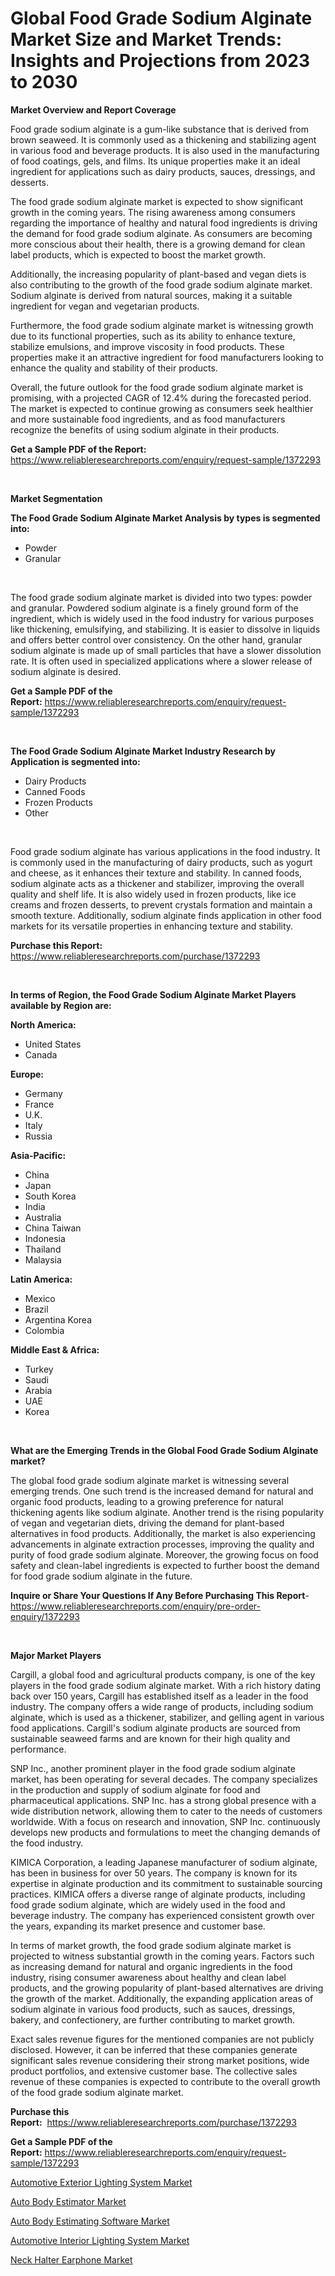 <p><h1>Global Food Grade Sodium Alginate Market Size and Market Trends: Insights and Projections from 2023 to 2030</h1></p><p><strong>Market Overview and Report Coverage</strong></p>
<p><p>Food grade sodium alginate is a gum-like substance that is derived from brown seaweed. It is commonly used as a thickening and stabilizing agent in various food and beverage products. It is also used in the manufacturing of food coatings, gels, and films. Its unique properties make it an ideal ingredient for applications such as dairy products, sauces, dressings, and desserts.</p><p>The food grade sodium alginate market is expected to show significant growth in the coming years. The rising awareness among consumers regarding the importance of healthy and natural food ingredients is driving the demand for food grade sodium alginate. As consumers are becoming more conscious about their health, there is a growing demand for clean label products, which is expected to boost the market growth.</p><p>Additionally, the increasing popularity of plant-based and vegan diets is also contributing to the growth of the food grade sodium alginate market. Sodium alginate is derived from natural sources, making it a suitable ingredient for vegan and vegetarian products.</p><p>Furthermore, the food grade sodium alginate market is witnessing growth due to its functional properties, such as its ability to enhance texture, stabilize emulsions, and improve viscosity in food products. These properties make it an attractive ingredient for food manufacturers looking to enhance the quality and stability of their products.</p><p>Overall, the future outlook for the food grade sodium alginate market is promising, with a projected CAGR of 12.4% during the forecasted period. The market is expected to continue growing as consumers seek healthier and more sustainable food ingredients, and as food manufacturers recognize the benefits of using sodium alginate in their products.</p></p>
<p><strong>Get a Sample PDF of the Report:</strong> <a href="https://www.reliableresearchreports.com/enquiry/request-sample/1372293">https://www.reliableresearchreports.com/enquiry/request-sample/1372293</a></p>
<p>&nbsp;</p>
<p><strong>Market Segmentation</strong></p>
<p><strong>The Food Grade Sodium Alginate Market Analysis by types is segmented into:</strong></p>
<p><ul><li>Powder</li><li>Granular</li></ul></p>
<p>&nbsp;</p>
<p><p>The food grade sodium alginate market is divided into two types: powder and granular. Powdered sodium alginate is a finely ground form of the ingredient, which is widely used in the food industry for various purposes like thickening, emulsifying, and stabilizing. It is easier to dissolve in liquids and offers better control over consistency. On the other hand, granular sodium alginate is made up of small particles that have a slower dissolution rate. It is often used in specialized applications where a slower release of sodium alginate is desired.</p></p>
<p><strong>Get a Sample PDF of the Report:</strong>&nbsp;<a href="https://www.reliableresearchreports.com/enquiry/request-sample/1372293">https://www.reliableresearchreports.com/enquiry/request-sample/1372293</a></p>
<p>&nbsp;</p>
<p><strong>The Food Grade Sodium Alginate Market Industry Research by Application is segmented into:</strong></p>
<p><ul><li>Dairy Products</li><li>Canned Foods</li><li>Frozen Products</li><li>Other</li></ul></p>
<p>&nbsp;</p>
<p><p>Food grade sodium alginate has various applications in the food industry. It is commonly used in the manufacturing of dairy products, such as yogurt and cheese, as it enhances their texture and stability. In canned foods, sodium alginate acts as a thickener and stabilizer, improving the overall quality and shelf life. It is also widely used in frozen products, like ice creams and frozen desserts, to prevent crystals formation and maintain a smooth texture. Additionally, sodium alginate finds application in other food markets for its versatile properties in enhancing texture and stability.</p></p>
<p><strong>Purchase this Report:</strong>&nbsp; <a href="https://www.reliableresearchreports.com/purchase/1372293">https://www.reliableresearchreports.com/purchase/1372293</a></p>
<p>&nbsp;</p>
<p><strong>In terms of Region, the Food Grade Sodium Alginate Market Players available by Region are:</strong></p>
<p>
    <p> <strong> North America: </strong>
        <ul>
            <li>United States</li>
            <li>Canada</li>
        </ul>
        </p> 
    <p> <strong> Europe: </strong>
        <ul>
            <li>Germany</li>
            <li>France</li>
            <li>U.K.</li>
            <li>Italy</li>
            <li>Russia</li>
        </ul>
        </p> 
    <p> <strong> Asia-Pacific: </strong>
        <ul>
            <li>China</li>
            <li>Japan</li>
            <li>South Korea</li>
            <li>India</li>
            <li>Australia</li>
            <li>China Taiwan</li>
            <li>Indonesia</li>
            <li>Thailand</li>
            <li>Malaysia</li>
        </ul>
        </p> 
    <p> <strong> Latin America: </strong>
        <ul>
            <li>Mexico</li>
            <li>Brazil</li>
            <li>Argentina Korea</li>
            <li>Colombia</li>
        </ul>
        </p> 
    <p> <strong> Middle East & Africa: </strong>
        <ul>
            <li>Turkey</li>
            <li>Saudi</li>
            <li>Arabia</li>
            <li>UAE</li>
            <li>Korea</li>
        </ul>
    </p>
    </p>
<p>&nbsp;</p>
<p><strong>What are the Emerging Trends in the Global Food Grade Sodium Alginate market?</strong></p>
<p><p>The global food grade sodium alginate market is witnessing several emerging trends. One such trend is the increased demand for natural and organic food products, leading to a growing preference for natural thickening agents like sodium alginate. Another trend is the rising popularity of vegan and vegetarian diets, driving the demand for plant-based alternatives in food products. Additionally, the market is also experiencing advancements in alginate extraction processes, improving the quality and purity of food grade sodium alginate. Moreover, the growing focus on food safety and clean-label ingredients is expected to further boost the demand for food grade sodium alginate in the future.</p></p>
<p><strong>Inquire or Share Your Questions If Any Before Purchasing This Report</strong>- <a href="https://www.reliableresearchreports.com/enquiry/pre-order-enquiry/1372293">https://www.reliableresearchreports.com/enquiry/pre-order-enquiry/1372293</a></p>
<p>&nbsp;</p>
<p><strong>Major Market Players</strong></p>
<p><p>Cargill, a global food and agricultural products company, is one of the key players in the food grade sodium alginate market. With a rich history dating back over 150 years, Cargill has established itself as a leader in the food industry. The company offers a wide range of products, including sodium alginate, which is used as a thickener, stabilizer, and gelling agent in various food applications. Cargill's sodium alginate products are sourced from sustainable seaweed farms and are known for their high quality and performance.</p><p>SNP Inc., another prominent player in the food grade sodium alginate market, has been operating for several decades. The company specializes in the production and supply of sodium alginate for food and pharmaceutical applications. SNP Inc. has a strong global presence with a wide distribution network, allowing them to cater to the needs of customers worldwide. With a focus on research and innovation, SNP Inc. continuously develops new products and formulations to meet the changing demands of the food industry.</p><p>KIMICA Corporation, a leading Japanese manufacturer of sodium alginate, has been in business for over 50 years. The company is known for its expertise in alginate production and its commitment to sustainable sourcing practices. KIMICA offers a diverse range of alginate products, including food grade sodium alginate, which are widely used in the food and beverage industry. The company has experienced consistent growth over the years, expanding its market presence and customer base.</p><p>In terms of market growth, the food grade sodium alginate market is projected to witness substantial growth in the coming years. Factors such as increasing demand for natural and organic ingredients in the food industry, rising consumer awareness about healthy and clean label products, and the growing popularity of plant-based alternatives are driving the growth of the market. Additionally, the expanding application areas of sodium alginate in various food products, such as sauces, dressings, bakery, and confectionery, are further contributing to market growth.</p><p>Exact sales revenue figures for the mentioned companies are not publicly disclosed. However, it can be inferred that these companies generate significant sales revenue considering their strong market positions, wide product portfolios, and extensive customer base. The collective sales revenue of these companies is expected to contribute to the overall growth of the food grade sodium alginate market.</p></p>
<p><strong>Purchase this Report:</strong>&nbsp;&nbsp;<a href="https://www.reliableresearchreports.com/purchase/1372293">https://www.reliableresearchreports.com/purchase/1372293</a></p>
<p></p>
<p><strong>Get a Sample PDF of the Report:</strong>&nbsp;<a href="https://www.reliableresearchreports.com/enquiry/request-sample/1372293">https://www.reliableresearchreports.com/enquiry/request-sample/1372293</a></p>
<p><p><a href="https://www.linkedin.com/pulse/automotive-exterior-lighting-system-market-size-share-amp-snm4f/">Automotive Exterior Lighting System Market</a></p><p><a href="https://medium.com/@adityalohrp23/auto-body-estimator-market-size-cagr-trends-2024-2030-f59fba765464">Auto Body Estimator Market</a></p><p><a href="https://medium.com/@mahimohanrp23/auto-body-estimating-software-market-size-cagr-trends-2024-2030-a7ce76dcf440">Auto Body Estimating Software Market</a></p><p><a href="https://www.linkedin.com/pulse/automotive-interior-lighting-system-market-challenges-opportunities-fibif/">Automotive Interior Lighting System Market</a></p><p><a href="https://www.linkedin.com/pulse/neck-halter-earphone-market-size-share-global-analysis-report-rtzae/">Neck Halter Earphone Market</a></p></p>